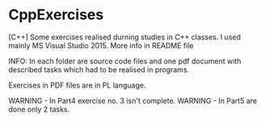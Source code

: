 # CppExercises
[C++] Some exercises realised durning studies in C++ classes. I used mainly MS Visual Studio 2015. More info in README file 

INFO: In each folder are source code files and one pdf document with described tasks which had to be realised in programs.

Exercises in PDF files are in PL language.

WARNING - In Part4 exercise no. 3 isn't complete.
WARNING - In Part5 are done only 2 tasks.
